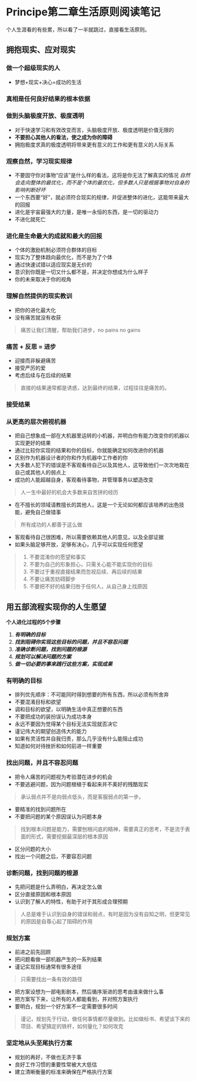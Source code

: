# Principe第二章生活原则阅读笔记
  个人生涯看的有些累，所以看了一半就跳过，直接看生活原则。<br>
  ## 拥抱现实、应对现实
  ### 做一个超级现实的人<br>
  * 梦想+现实+决心=成功的生活
  ### 真相是任何良好结果的根本依据<br>
  ### 做到头脑极度开放、极度透明
  * 对于快速学习和有效改变而言，头脑极度开放、极度透明是价值无限的
  * **不要担心其他人的看法，使之成为你的障碍**
  * 拥抱极度求真的极度透明将带来更有意义的工作和更有意义的人际关系
  ### 观察自然，学习现实规律
  * 不要固守你对事物“应该”是什么样的看法，这将是你无法了解真实的情况
    _自然会走向整体的最优化，而不是个体的最优化，但多数人只是根据事物对自身的影响判断好坏_
  * 一个东西要“好”，就必须符合现实的规律，并促进整体的进化，这能带来最大的回报
  * 进化是宇宙最强大的力量，是唯一永恒的东西，是一切的驱动力
  * 不进化就死亡
  ### 进化是生命最大的成就和最大的回报
  * 个体的激励机制必须符合群体的目标
  * 现实为了整体趋向最优化，而不是为了个体
  * 通过快速试错以适应现实是无价的
  * 意识到你既是一切又什么都不是，并决定你想成为什么样子
  * 你的未来取决于你的视角
  ### 理解自然提供的现实教训
  * 把你的进化最大化
  * 没有痛苦就没有收获
  > 痛苦让我们清醒，帮助我们进步，no pains no gains
  ### 痛苦 + 反思 = 进步
  * 迎接而非躲避痛苦
  * 接受严厉的爱
  * 考虑后续与在后续的结果
  > 直接的结果通常都是诱惑，达到最终的结果，过程往往是痛苦的。
  ### 接受结果
  ### 从更高的层次俯视机器
  * 把自己想象成一部在大机器里运转的小机器，并明白你有能力改变你的机器以实现更好的结果
  * 通过比较你实现的结果和你的目标，你就能确定如何改进你的机器
  * 区别作为机器设计者的你和作为机器中工作者的你
  * 大多数人犯下的错误是不客观看待自己以及其他人，这导致他们一次次地栽在自己或其他人的弱点上
  * 成功的人能超越自身，客观看待事物，并管理事务以塑造改变
  > 人一生中最好的机会大多数来自苦拼的经历
  * 在不擅长的领域请教擅长的其他人，这是一个无论如何都应该培养的出色技能，避免自己做错事
  > 所有成功的人都善于这么做
  * 客观看待自己很困难，所以需要依赖其他人的意见，以及全部证据
  * 如果头脑足够开放，足够有决心，几乎可以实现任何愿望
  > 1. 不要混淆你的愿望和事实<br>
  > 2. 不要为自己的形象担心，只需关心能不能实现你的目标<br>
  > 3. 不要过于重视直接结果而忽视后续、再后续的结果<br>
  > 4. 不要让痛苦妨碍脚步<br>
  > 5. 不要把不好的结果归咎于任何人，从自己身上找原因<br>

## 用五部流程实现你的人生愿望
**个人进化过程的5个步骤**
1. ***有明确的目标***
2. ***找到阻碍你实现这些目标的问题，并且不容忍问题***
3. ***准确诊断问题，找到问题的根源***
4. ***规划可以解决问题的方案***
5. ***做一切必要的事来践行这些方案，实现成果***
### 有明确的目标
* 排列优先顺序：不可能同时得到想要的所有东西，所以必须有所舍弃
* 不要混淆目标和欲望
* 调和目标的欲望，以明确生活中真正想要的东西
* 不要把成功的装扮误认为成功本身
* 永远不要因为觉得某个目标无法实现就否决它
* 谨记伟大的期望创造伟大的能力
* 如果有灵活性并自我归责，那么几乎没有什么能阻止成功
* 知道如何对待挫折和如何前进一样重要
### 找出问题，并且不容忍问题
* 把令人痛苦的问题视为考验潜在进步的机会
* 不要逃避问题，因为问题根植于看起来并不美好的残酷现实
> 承认弱点并不是向弱点低头，而是客服弱点的第一步。
* 要精准的找到问题所在
* 不要把问题的某个原因误认为问题本身
> 找到根本问题是能力，需要刨根问底的精神，需要真正的思考，不是流于表面的形式，需要挖掘最深层的根本原因
* 区分问题的大小
* 找出一个问题之后，不要容忍问题
### 诊断问题，找到问题的根源
* 先把问题是什么弄明白，再决定怎么做
* 区分直接原因和根本原因
* 认识到了解人的特性，有助于对于其形成合理预期
> 人总是难于认识到自身的错误和弱点，有时是因为没有自知之明，但更常见的原因是自尊心起了阻碍的作用
### 规划方案
* 前进之前先回顾
* 把问题看做一部机器产生的一系列结果
* 谨记实现目标通常有很多途径
> 只需要找出一条有效的路径
* 把方案设想为一部电影剧本，然后循序渐进的思考由谁来做什么事
* 把方案写下来，让所有的人都能看到，并对照方案执行
* 要明白，规划一个好方案不一定需要很多时间
> 谨记，规划先于行动，做任何事情都尽量做到。比如做标书、希望谈下来的项目、希望搞定的铁杆，如何量化？如何攻克
### 坚定地从头至尾执行方案
* 规划的再好，不做也无济于事
* 良好工作习惯的重要性常被大大低估
* 建立清晰衡量的标准来确保在严格执行方案














